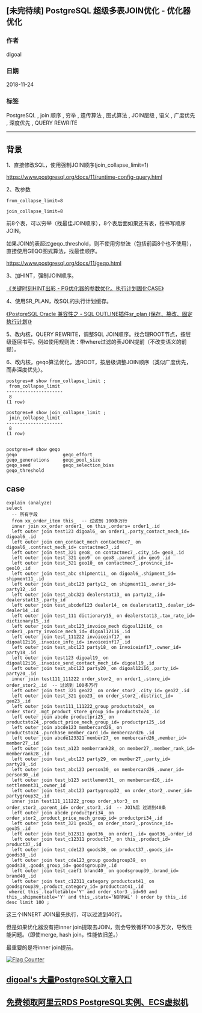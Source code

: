 ## [未完待续] PostgreSQL 超级多表JOIN优化 - 优化器优化
                                                                                     
### 作者                                                                                     
digoal                                                                                     
                                                                                     
### 日期                                                                                     
2018-11-24                                                                                 
                                                                                     
### 标签                                                                                     
PostgreSQL , join 顺序 , 穷举 , 遗传算法 , 图式算法 , JOIN层级 , 语义 , 广度优先 , 深度优先 , QUERY REWRITE  
                                                                                     
----                                                                                     
                                                                                     
## 背景    



1、直接修改SQL，使用强制JOIN顺序(join_collapse_limit=1)

https://www.postgresql.org/docs/11/runtime-config-query.html

2、改参数

```
from_collapse_limit=8

join_collapse_limit=8
```

前8个表，可以穷举（找最佳JOIN顺序），8个表后面如果还有表，按书写顺序JOIN。

如果JOIN的表超过geqo_threshold，则不使用穷举法（包括前面8个也不使用），直接使用GEQO图式算法，找最佳顺序。

https://www.postgresql.org/docs/11/geqo.html

3、加HINT，强制JOIN顺序。

[《关键时刻HINT出彩 - PG优化器的参数优化、执行计划固化CASE》](../201607/20160723_02.md)  

4、使用SR_PLAN，改SQL的执行计划缓存。

[《PostgreSQL Oracle 兼容性之 - SQL OUTLINE插件sr_plan (保存、篡改、固定 执行计划)》](../201702/20170228_01.md)  

5、改内核，QUERY REWRITE，调整SQL JOIN顺序。找合理ROOT节点，按层级逐层书写。例如使用规则法：带where过滤的表JOIN提前（不改变语义的前提）。

6、改内核，geqo算法优化，选ROOT，按层级调整JOIN顺序（类似广度优先，而非深度优先）。



```
postgres=# show from_collapse_limit ;
 from_collapse_limit 
---------------------
 8
(1 row)

postgres=# show join_collapse_limit ;
 join_collapse_limit 
---------------------
 8
(1 row)


postgres=# show geqo
geqo                 geqo_effort          
geqo_generations     geqo_pool_size       
geqo_seed            geqo_selection_bias  
geqo_threshold 
```

## case

```
explain (analyze) 
select  
  -- 所有字段
  from xx_order_item this_  -- 过滤到 100多万行 
  inner join xx_order order1_ on this_.orders= order1_.id  
  left outer join test123 digoal6_ on order1_.party_contact_mech_id= digoal6_.id
  left outer join cmn_contact_mech contactmec7_ on digoal6_.contract_mech_id= contactmec7_.id
  left outer join test_321 geo8_ on contactmec7_.city_id= geo8_.id
  left outer join test_321 geo9_ on geo8_.parent_id= geo9_.id
  left outer join test_321 geo10_ on contactmec7_.province_id= geo10_.id
  left outer join test_abc shipment11_ on digoal6_.shipment_id= shipment11_.id
  left outer join test_abc123 party12_ on shipment11_.owner_id= party12_.id
  left outer join test_abc321 dealerstat13_ on party12_.id= dealerstat13_.party_id
  left outer join test_abcdef123 dealer14_ on dealerstat13_.dealer_id= dealer14_.id
  left outer join test_111 dictionary15_ on dealerstat13_.tax_rate_id= dictionary15_.id
  left outer join test_abc123_invoice_mech digoal12i16_ on order1_.party_invoice_mech_id= digoal12i16_.id
  left outer join test_111222 invoiceinf17_ on digoal12i16_.invoice_info_id= invoiceinf17_.id
  left outer join test_abc123 party18_ on invoiceinf17_.owner_id= party18_.id
  left outer join test123 digoal19_ on digoal12i16_.invoice_send_contact_mech_id= digoal19_.id
  left outer join test_abc123 party20_ on digoal12i16_.party_id= party20_.id
  inner join test111_111222 order_stor2_ on order1_.store_id= order_stor2_.id  -- 过滤到 100多万行 
  left outer join test_321 geo22_ on order_stor2_.city_id= geo22_.id
  left outer join test_321 geo23_ on order_stor2_.district_id= geo23_.id
  left outer join test111_111222_group productsto24_ on order_stor2_.mgt_product_store_group_id= productsto24_.id
  left outer join abcde productpri25_ on productsto24_.product_price_mech_group_id= productpri25_.id
  left outer join abcde123 membercard26_ on productsto24_.purchase_member_card_id= membercard26_.id
  left outer join abcde123321 member27_ on membercard26_.member_id= member27_.id
  left outer join test_a123 memberrank28_ on member27_.member_rank_id= memberrank28_.id
  left outer join test_abc123 party29_ on member27_.party_id= party29_.id
  left outer join test_abc123 person30_ on membercard26_.owner_id= person30_.id
  left outer join test_b123 settlement31_ on membercard26_.id= settlement31_.owner_id
  left outer join test_abc123 partygroup32_ on order_stor2_.owner_id= partygroup32_.id
  inner join test111_111222_group order_stor3_ on order_stor2_.parent_id= order_stor3_.id  -- JOIN后 过滤到40条  
  left outer join abcde productpri34_ on order_stor2_.product_price_mech_group_id= productpri34_.id
  left outer join test_321 geo35_ on order_stor2_.province_id= geo35_.id
  left outer join test_b12311 quot36_ on order1_.id= quot36_.order_id
  left outer join test_c12311 product37_ on this_.product_id= product37_.id
  left outer join test_cde123 goods38_ on product37_.goods_id= goods38_.id
  left outer join test_cde123_group goodsgroup39_ on goods38_.goods_group_id= goodsgroup39_.id
  left outer join test_caef1 brand40_ on goodsgroup39_.brand_id= brand40_.id
  left outer join test_c12311_category productcat41_ on goodsgroup39_.product_category_id= productcat41_.id
 where( this_.leafletable='Y' and order_stor3_.id=90 and this_.shipmentable='Y' and this_.state='NORMAL' ) order by this_.id desc limit 100 ;
```

这三个INNERT JOIN最先执行，可以过滤到40行。

但是如果优化器没有把inner join提取去JOIN，则会导致循环100多万次，导致性能问题。（即使merge, hash join，性能依旧差。）

最重要的是将inner join提前。


  
  
<a rel="nofollow" href="http://info.flagcounter.com/h9V1"  ><img src="http://s03.flagcounter.com/count/h9V1/bg_FFFFFF/txt_000000/border_CCCCCC/columns_2/maxflags_12/viewers_0/labels_0/pageviews_0/flags_0/"  alt="Flag Counter"  border="0"  ></a>  
  
  
## [digoal's 大量PostgreSQL文章入口](https://github.com/digoal/blog/blob/master/README.md "22709685feb7cab07d30f30387f0a9ae")
  
  
## [免费领取阿里云RDS PostgreSQL实例、ECS虚拟机](https://free.aliyun.com/ "57258f76c37864c6e6d23383d05714ea")
  
